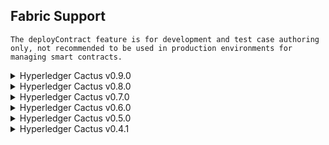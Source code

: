 Fabric Support
-----------------

```{note}
The deployContract feature is for development and test case authoring only, not recommended to be used in production environments for managing smart contracts.
```
<details>
  <summary>Hyperledger Cactus v0.9.0</summary>

  | Fabric version | deployContract* | invokeContract | runTransaction |
  | --- | :---: | :---: | :---: |
  | Fabric 2.2.0 | ✅ [test]() | ✅ [test]() | ✅ [test]() |
  | Fabric 1.4.8 | ✅ [test]() | ✅ [test]() | ✅ [test]() |

</details>

<details>
  <summary>Hyperledger Cactus v0.8.0</summary>

  | Fabric version | deployContract* | invokeContract | runTransaction |
  | --- | :---: | :---: | :---: |
  | Fabric 2.2.0 | ✅ [test](https://github.com/hyperledger/cactus/blob/v0.8.0/packages/cactus-plugin-ledger-connector-fabric/src/test/typescript/integration/fabric-v2-2-x/deploy-cc-from-javascript-source.test.ts) | ✅ [test](https://github.com/hyperledger/cactus/blob/v0.8.0/packages/cactus-plugin-ledger-connector-fabric/src/test/typescript/integration/fabric-v2-2-x/run-transaction-endpoint-v1.test.ts) | ✅ [test](https://github.com/hyperledger/cactus/blob/v0.8.0/packages/cactus-plugin-ledger-connector-fabric/src/test/typescript/integration/fabric-v2-2-x/run-transaction-endpoint-v1.test.ts) |
  | Fabric 1.4.8 | ✅ [test](https://github.com/hyperledger/cactus/blob/v0.8.0/packages/cactus-plugin-ledger-connector-fabric/src/test/typescript/integration/fabric-v1-4-x/deploy-cc-from-golang-source.test.ts) | ✅ [test](https://github.com/hyperledger/cactus/blob/v0.8.0/packages/cactus-plugin-ledger-connector-fabric/src/test/typescript/integration/fabric-v1-4-x/run-transaction-endpoint-v1.test.ts) | ✅ [test](https://github.com/hyperledger/cactus/blob/v0.8.0/packages/cactus-plugin-ledger-connector-fabric/src/test/typescript/integration/fabric-v1-4-x/run-transaction-endpoint-v1.test.ts) |

</details>

<details>
  <summary>Hyperledger Cactus v0.7.0</summary>

  | Fabric version | deployContract* | invokeContract | runTransaction |
  | --- | :---: | :---: | :---: |
  | Fabric 2.2.0 | ✅ [test](https://github.com/hyperledger/cactus/blob/v0.7.0/packages/cactus-plugin-ledger-connector-fabric/src/test/typescript/integration/fabric-v2-2-x/deploy-cc-from-javascript-source.test.ts) | ✅ [test](https://github.com/hyperledger/cactus/blob/v0.7.0/packages/cactus-plugin-ledger-connector-fabric/src/test/typescript/integration/fabric-v2-2-x/run-transaction-endpoint-v1.test.ts) | ✅ [test](https://github.com/hyperledger/cactus/blob/v0.7.0/packages/cactus-plugin-ledger-connector-fabric/src/test/typescript/integration/fabric-v2-2-x/run-transaction-endpoint-v1.test.ts) |
  | Fabric 1.4.8 | ✅ [test](https://github.com/hyperledger/cactus/blob/v0.7.0/packages/cactus-plugin-ledger-connector-fabric/src/test/typescript/integration/fabric-v1-4-x/deploy-cc-from-golang-source.test.ts) | ✅ [test](https://github.com/hyperledger/cactus/blob/v0.7.0/packages/cactus-plugin-ledger-connector-fabric/src/test/typescript/integration/fabric-v1-4-x/run-transaction-endpoint-v1.test.ts) | ✅ [test](https://github.com/hyperledger/cactus/blob/v0.7.0/packages/cactus-plugin-ledger-connector-fabric/src/test/typescript/integration/fabric-v1-4-x/run-transaction-endpoint-v1.test.ts) |

</details>

<details>
  <summary>Hyperledger Cactus v0.6.0</summary>

  | Fabric version | deployContract* | invokeContract | runTransaction |
  | --- | :---: | :---: | :---: |
  | Fabric 2.2.0 | ✅ [test](https://github.com/hyperledger/cactus/blob/v0.6.0/packages/cactus-plugin-ledger-connector-fabric/src/test/typescript/integration/fabric-v2-2-x/deploy-cc-from-javascript-source.test.ts) | ✅ [test](https://github.com/hyperledger/cactus/blob/v0.6.0/packages/cactus-plugin-ledger-connector-fabric/src/test/typescript/integration/fabric-v2-2-x/run-transaction-endpoint-v1.test.ts) | ✅ [test](https://github.com/hyperledger/cactus/blob/v0.6.0/packages/cactus-plugin-ledger-connector-fabric/src/test/typescript/integration/fabric-v2-2-x/run-transaction-endpoint-v1.test.ts) |
  | Fabric 1.4.8 | ✅ [test](https://github.com/hyperledger/cactus/blob/v0.6.0/packages/cactus-plugin-ledger-connector-fabric/src/test/typescript/integration/fabric-v1-4-x/deploy-cc-from-golang-source.test.ts) | ✅ [test](https://github.com/hyperledger/cactus/blob/v0.6.0/packages/cactus-plugin-ledger-connector-fabric/src/test/typescript/integration/fabric-v1-4-x/run-transaction-endpoint-v1.test.ts) | ✅ [test](https://github.com/hyperledger/cactus/blob/v0.6.0/packages/cactus-plugin-ledger-connector-fabric/src/test/typescript/integration/fabric-v1-4-x/run-transaction-endpoint-v1.test.ts) |

</details>

<details>
  <summary>Hyperledger Cactus v0.5.0</summary>

  | Fabric version | deployContract* | invokeContract | runTransaction |
  | --- | :---: | :---: | :---: |
  | Fabric 2.2.0 | ✅ [test](https://github.com/hyperledger/cactus/blob/v0.5.0/packages/cactus-plugin-ledger-connector-fabric/src/test/typescript/integration/fabric-v2-2-x/deploy-cc-from-javascript-source.test.ts) | ✅ [test](https://github.com/hyperledger/cactus/blob/v0.5.0/packages/cactus-plugin-ledger-connector-fabric/src/test/typescript/integration/fabric-v2-2-x/run-transaction-endpoint-v1.test.ts) | ✅ [test](https://github.com/hyperledger/cactus/blob/v0.5.0/packages/cactus-plugin-ledger-connector-fabric/src/test/typescript/integration/fabric-v2-2-x/run-transaction-endpoint-v1.test.ts) |
  | Fabric 1.4.8 | [✅](https://github.com/hyperledger/cactus/blob/v0.5.0/packages/cactus-plugin-ledger-connector-fabric/src/test/typescript/integration/fabric-v1-4-x/deploy-cc-from-golang-source.test.ts) | ✅ [test](https://github.com/hyperledger/cactus/blob/v0.5.0/packages/cactus-plugin-ledger-connector-fabric/src/test/typescript/integration/fabric-v1-4-x/run-transaction-endpoint-v1.test.ts) | ✅ [test](https://github.com/hyperledger/cactus/blob/v0.5.0/packages/cactus-plugin-ledger-connector-fabric/src/test/typescript/integration/fabric-v1-4-x/run-transaction-endpoint-v1.test.ts) |

</details>

<details>
  <summary>Hyperledger Cactus v0.4.1</summary>

  | Fabric version | deployContract* | invokeContract | runTransaction |
  | --- | :---: | :---: | :---: |
  | Fabric 2.2.0 | ❌ | ✅ [test](https://github.com/hyperledger/cactus/blob/v0.4.1/packages/cactus-plugin-ledger-connector-fabric/src/test/typescript/integration/fabric-v2-2-x/run-transaction-endpoint-v1.test.ts) | ✅ [test](https://github.com/hyperledger/cactus/blob/v0.4.1/packages/cactus-plugin-ledger-connector-fabric/src/test/typescript/integration/fabric-v2-2-x/run-transaction-endpoint-v1.test.ts) |
  | Fabric 1.4.8 | ✅ | ✅ [test](https://github.com/hyperledger/cactus/blob/v0.4.1/packages/cactus-plugin-ledger-connector-fabric/src/test/typescript/integration/fabric-v1-4-x/run-transaction-endpoint-v1.test.ts) | ✅ [test](https://github.com/hyperledger/cactus/blob/v0.4.1/packages/cactus-plugin-ledger-connector-fabric/src/test/typescript/integration/fabric-v1-4-x/run-transaction-endpoint-v1.test.ts) |

</details>

<br>

